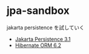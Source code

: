 # jpa-sandbox

jakarta persistence を試していく

- [Jakarta Persistence 3.1](https://jakarta.ee/specifications/persistence/3.1/)
- [Hibernate ORM 6.2](https://hibernate.org/orm/documentation/6.2/)

